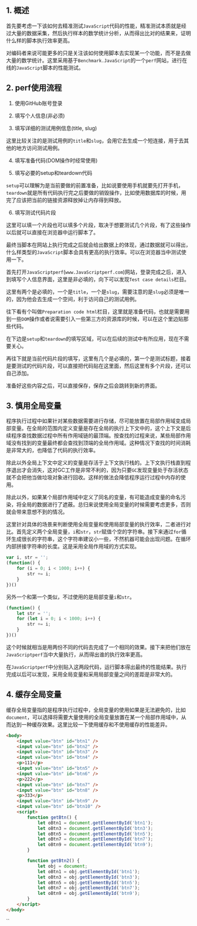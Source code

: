 ## 1. 概述

首先要考虑一下该如何去精准测试```JavaScript```代码的性能，精准测试本质就是经过大量的数据采集，然后执行样本的数学统计分析，从而得出比对的结果来，证明什么样的脚本执行效率更高。

对编码者来说可能更多的只是关注该如何使用脚本去实现某一个功能，而不是去做大量的数学统计。这里采用基于```Benchmark.JavaScript```的一个```perf```网站，进行在线的```JavaScript```脚本的性能测试。

## 2. perf使用流程

1. 使用GitHub账号登录

2. 填写个人信息(非必须)

3. 填写详细的测试用例信息(title, slug)

这里比较关注的是测试用例的```title```和```slug```，会用它去生成一个短连接，用于去其他的地方访问测试用例。

4. 填写准备代码(DOM操作时经常使用)

5. 填写必要的setup和teardown代码

```setup```可以理解为是当前要做的前置准备，比如说要使用手机就要先打开手机，```teardown```就是所有代码执行完之后要做的销毁操作，比如使用数据库的时候，用完了应该把当前的链接资源释放掉让内存得到释放。

6. 填写测试代码片段

这里可以填一个片段也可以填多个片段，取决于想要测试几个片段，有了这些操作以后就可以直接在浏览器中运行脚本了。

最终当脚本在网站上执行完成之后就会给出数据上的体现，通过数据就可以得出，什么样类型的```JavaScript```脚本会具有更高的执行效率。可以在浏览器当中测试使用一下。

首先打开```JavaScriptperf```(```www.JavaScriptperf.com```)网站，登录完成之后，进入到填写个人信息界面，这里是非必填的，向下可以发现```Test case details```栏目。

这里有两个是必填的，一个是```title```，一个是```slug```，需要注意的是```slug```必须是唯一的，因为他会去生成一个空间，利于访问自己的测试用例。

往下看有个叫做```Preparation code html```栏目，这里就是准备代码，也就是需要用到一些```DOM```操作或者说需要引入一些第三方的资源库的时候，可以在这个里边贴那些代码。

在下边是```setup```和```teardown```的填写区域，可以在后续的测试中有所应用，现在不需要关心。

再往下就是当前代码片段的填写，这里有几个是必填的，第一个是测试标题，接着是要测试的代码片段，可以直接把代码贴在这里面，然后这里有多个片段，还可以自己添加。

准备好这些内容之后，可以直接保存，保存之后会跳转到新的界面。

## 3. 慎用全局变量

程序执行过程中如果针对某些数据需要进行存储，尽可能放置在局部作用域变成局部变量。在全局的范围内定义变量是存在全局的执行上下文中的，这个上下文是后续程序查找数据过程中所有作用域链的最顶端。按查找的过程来说，某些局部作用域没有找到的变量最终都会查找到顶端的全局作用域。这种情况下查找的时间消耗是非常大的，也降低了代码的执行效率。

除此以外全局上下文中定义的变量是存活于上下文执行栈的。上下文执行栈直到程序退出才会消失，这对GC工作是非常不利的，因为只要```GC```发现变量处于存活状态就不会把他当做垃圾对象进行回收。这样的做法会降低程序运行过程中内存的使用。

除此以外，如果某个局部作用域中定义了同名的变量，有可能造成变量的命名污染，将全局的数据进行了遮蔽。总归来说使用全局变量的时候需要考虑更多，否则就会带来意想不到的情况。

这里针对具体的场景来判断使用全局变量和使用局部变量的执行效率，二者进行对比。首先定义两个全局变量，```i```和```str```，```str```赋值个空的字符串。接下来通过```for```循环生成很长的字符串，这个字符串建议小一些，不然机器可能会出现问题。在循环内部拼接字符串的长度。这是采用全局作用域的方式实现。

```js
var i, str = '';
(function() {
    for (i = 0; i < 1000; i++) {
        str += i;
    }
})()
```

另外一个和第一个类似，不过使用的是局部变量```i```和```str```。

```js
(function() {
    let str = '';
    for (let i = 0; i < 1000; i++) {
        str += i;
    }
})()
```

这个时候就相当是用两份不同的代码去完成了一个相同的效果。接下来把他们放在```JavaScriptperf```当中大量执行，从而得出谁的执行效率更高。

在```JavaScriptperf```中分别贴入这两段代码，运行脚本得出最终的性能结果。执行完成以后可以发现，采用全局变量和采用局部变量之间的差距是非常大的。

## 4. 缓存全局变量

缓存全局变量指的是程序执行过程中，全局变量的使用如果是无法避免的，比如```document```，可以选择将需要大量使用的全局变量放置在某一个局部作用域中，从而达到一种缓存效果。这里比较一下使用缓存和不使用缓存的性能差异。

```html
<body>
    <input value="btn" id="btn1" />
    <input value="btn" id="btn2" />
    <input value="btn" id="btn3" />
    <input value="btn" id="btn4" />
    <p>111</p>
    <input value="btn" id="btn5" />
    <input value="btn" id="btn6" />
    <p>222</p>
    <input value="btn" id="btn7" />
    <input value="btn" id="btn8" />
    <p>333</p>
    <input value="btn" id="btn9" />
    <input value="btn" id="btn10" />
    <script>
        function getBtn() {
            let oBtn1 = document.getElementById('btn1');
            let oBtn3 = document.getElementById('btn3');
            let oBtn5 = document.getElementById('btn5');
            let oBtn7 = document.getElementById('btn7');
            let oBtn9 = document.getElementById('btn9');
        }

        function getBtn2() {
            let obj = document;
            let oBtn1 = obj.getElementById('btn1');
            let oBtn3 = obj.getElementById('btn3');
            let oBtn5 = obj.getElementById('btn5');
            let oBtn7 = obj.getElementById('btn7');
            let oBtn9 = obj.getElementById('btn9');
        }
    </script>
</body>
```

``